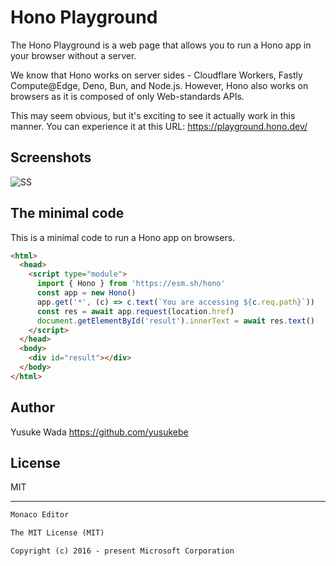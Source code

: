 # Hono Playground

The Hono Playground is a web page that allows you to run a Hono app in your browser without a server.

We know that Hono works on server sides - Cloudflare Workers, Fastly Compute@Edge, Deno, Bun, and Node.js. However, Hono also works on browsers as it is composed of only Web-standards APIs.

This may seem obvious, but it's exciting to see it actually work in this manner. You can experience it at this URL: <https://playground.hono.dev/>

## Screenshots

![SS](https://github.com/yusukebe/hono-playground/assets/121654029/8432b75b-c482-4ba4-ba60-a156391f2fb5)


## The minimal code

This is a minimal code to run a Hono app on browsers.

```html
<html>
  <head>
    <script type="module">
      import { Hono } from 'https://esm.sh/hono'
      const app = new Hono()
      app.get('*', (c) => c.text(`You are accessing ${c.req.path}`))
      const res = await app.request(location.href)
      document.getElementById('result').innerText = await res.text()
    </script>
  </head>
  <body>
    <div id="result"></div>
  </body>
</html>
```

## Author

Yusuke Wada <https://github.com/yusukebe>

## License

MIT

---

```txt
Monaco Editor

The MIT License (MIT)

Copyright (c) 2016 - present Microsoft Corporation
```
